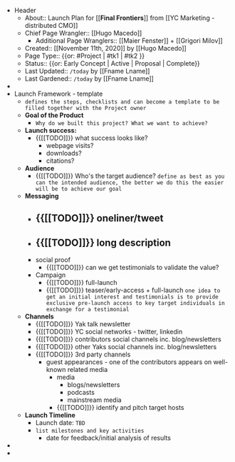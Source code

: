 - Header
    - About:: Launch Plan for [[**Final Frontiers**]] from [[YC Marketing - distributed CMO]]
    - Chief Page Wrangler:: [[Hugo Macedo]] 
        - Additional Page Wranglers:: [[Maier Fenster]] + [[Grigori Milov]]
    - Created:: [[November 11th, 2020]] by [[Hugo Macedo]]
    - Page Type:: {{or: #Project | #tk1 | #tk2 }}
    - Status:: {{or: Early Concept | Active | Proposal | Complete}}
    - Last Updated:: `/today` by [[Fname Lname]]
    - Last Gardened:: `/today` by [[Fname Lname]]
-  
- Launch Framework - template
    - `defines the steps, checklists and can become a template to be filled together with the Project owner`
    - **Goal of the Product**
        - `Why do we built this project? What we want to achieve?`
    - **Launch success:**
        - {{[[TODO]]}} what success looks like?
            - webpage visits?
            - downloads?
            - citations? 
    - **Audience**
        - {{[[TODO]]}} Who's the target audience?
`define as best as you can the intended audience, the better we do this the easier will be to achieve our goal`
    - **Messaging**
        - {{[[TODO]]}} oneliner/tweet
            - 
        - {{[[TODO]]}} long description
            - 
        - social proof
            - {{[[TODO]]}} can we get testimonials to validate the value?
        - Campaign
            - {{[[TODO]]}} full-launch
            - {{[[TODO]]}} teaser/early-access + full-launch
`one idea to get an initial interest and testimonials is to provide exclusive pre-launch access to key target individuals in exchange for a testimonial`
    - **Channels**
        - {{[[TODO]]}} Yak talk newsletter
        - {{[[TODO]]}} YC social networks - twitter, linkedin
        - {{[[TODO]]}} contributors social channels inc. blog/newsletters
        - {{[[TODO]]}} other Yaks social channels inc. blog/newsletters
        - {{[[TODO]]}} 3rd party channels
            - guest appearances - one of the contributors appears on well-known related media
                - media
                    - blogs/newsletters
                    - podcasts
                    - mainstream media
                - {{[[TODO]]}} identify and pitch target hosts
    - **Launch Timeline**
        - Launch date: `TBD`
        - `list milestones and key activities`
            - date for feedback/initial analysis of results
- 
- 
